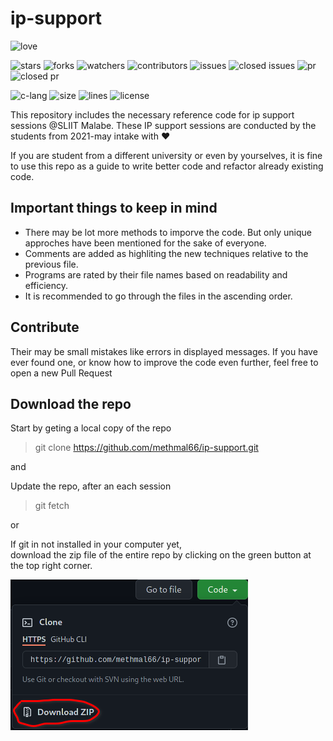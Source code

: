 # ip-support
![love](https://ForTheBadge.com/images/badges/built-with-love.svg)

![stars](https://img.shields.io/github/stars/methmal66/ip-support.svg)
![forks](https://img.shields.io/github/forks/methmal66/ip-support.svg)
![watchers](https://img.shields.io/github/watchers/methmal66/ip-support.svg)
![contributors](https://img.shields.io/github/contributors/methmal66/ip-support)
![issues](https://img.shields.io/github/issues/methmal66/ip-support.svg)
![closed issues](https://img.shields.io/github/issues-closed/methmal66/ip-support.svg)
![pr](https://img.shields.io/github/issues-pr/methmal66/ip-support.svg)
![closed pr](https://img.shields.io/github/issues-pr-closed/methmal66/ip-support.svg)

![c-lang](https://img.shields.io/badge/C-00599C?style=for-the-badge&logo=c&logoColor=white)
![size](https://img.shields.io/github/repo-size/methmal66/ip-support?color=red)
![lines](https://img.shields.io/tokei/lines/github/methmal66/ip-support?color=red)
![license](https://img.shields.io/github/license/methmal66/ip-support)

This repository includes the necessary reference code for ip support sessions @SLIIT Malabe.
These IP support sessions are conducted by the students from 2021-may intake with ❤️

If you are student from a different university or even by yourselves, 
it is fine to use this repo as a guide to write better code
and refactor already existing code.

## Important things to keep in mind
- There may be lot more methods to imporve the code. 
 But only unique approches have been mentioned for the sake of everyone.
- Comments are added as highliting the new techniques relative to the previous file.
- Programs are rated by their file names based on readability and efficiency.
- It is recommended to go through the files in the ascending order.

## Contribute
Their may be small mistakes like errors in displayed messages. If you have ever found one, or know how to improve the code even further, feel free to open a new Pull Request

## Download the repo
Start by geting a local copy of the repo
>git clone https://github.com/methmal66/ip-support.git

and

Update the repo, after an each session
>git fetch

or

If git in not installed in your computer yet,<br> download the zip file of the entire repo by clicking on the green button at the top right corner.

![how to download repo](how-to-save-download-repo.png)
